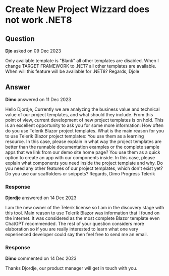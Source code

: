 # Create New Project Wizzard does not work .NET8

## Question

**Djo** asked on 09 Dec 2023

Only available template is "Blank" all other templates are disabled. When I change TARGET FRAMEWORK to .NET7 all other templates are available. When will this feature will be available for .NET8? Regards, Djole

## Answer

**Dimo** answered on 11 Dec 2023

Hello Djordje, Currently we are analyzing the business value and technical value of our project templates, and what should they include. From this point of view, current development of new project templates is on hold. This is an excellent opportunity to ask you for some more information: How often do you use Telerik Blazor project templates. What is the main reason for you to use Telerik Blazor project templates: You use them as a learning resource. In this case, please explain in what way the project templates are better than the runnable documentation examples or the complete sample apps that we link from our demo site home page? You use them as a quick option to create an app with our components inside. In this case, please explain what components you need inside the project template and why. Do you need any other features of our project templates, which don't exist yet? Do you use our scaffolders or snippets? Regards, Dimo Progress Telerik

### Response

**Djordje** answered on 14 Dec 2023

I am the new owner of the Telerik license so I am in the discovery stage with this tool. Main
reason to use Telerik Blazor was information that I found on the internet.
It was considered as the most complete Blazor template even ChatGPT
recommended. The rest of your question considers more elaboration so if
you are really interested to learn what one very experienced developer
could say then feel free to send me an email.

### Response

**Dimo** commented on 14 Dec 2023

Thanks Djordje, our product manager will get in touch with you.
